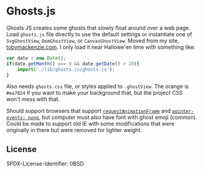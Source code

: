 Ghosts.js
=======

Ghosts JS creates some ghosts that slowly float around over a web page.  Load `ghosts.js` file directly to use the default settings or instantiate one of `SvgGhostView`, `DomGhostView`, or `CanvasGhostView`.  Moved from my site, [tobymackenzie.com](https://www.tobymackenzie.com).  I only load it near Hallowe'en time with something like:

``` js
var date = new Date();
if(date.getMonth() === 9 && date.getDate() > 20){
	import('./lib/ghosts.js/ghosts.js');
}
```

Also needs `ghosts.css` file, or styles applied to `.ghostView`.  The orange is `#ea7824` if you want to make your background that, but the project CSS won't mess with that.

Should support browsers that support [`requestAnimationFrame`](https://caniuse.com/requestanimationframe) and [`pointer-events: none`](https://caniuse.com/pointer-events), but computer must also have font with ghost emoji (common).  Could be made to support old IE with some modifications that were originally in there but were removed for lighter weight.

License
------

<footer>
<p>SPDX-License-Identifier: 0BSD</p>
</footer>
